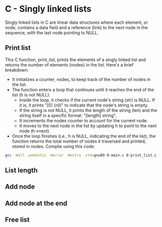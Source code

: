 # C - Singly linked lists
Singly linked lists in C are linear data structures where each element, or node, contains a data field and a reference (link) to the next node in the sequence, with the last node pointing to NULL.

## Print list
This C function, print\_list, prints the elements of a singly linked list and returns the number of elements (nodes) in the list. Here's a brief breakdown:

- It initializes a counter, nodes, to keep track of the number of nodes in the list.
- The function enters a loop that continues until it reaches the end of the list (h is not NULL).
  - Inside the loop, it checks if the current node's string (str) is NULL. If it is, it prints "[0] (nil)" to indicate that the node's string is empty.
  - If the string is not NULL, it prints the length of the string (len) and the string itself in a specific format: "[length] string".
  - It increments the nodes counter to account for the current node.
  - It moves to the next node in the list by updating h to point to the next node (h-\>next).
- Once the loop finishes (i.e., h is NULL, indicating the end of the list), the function returns the total number of nodes it traversed and printed, stored in nodes.
Complie using this code:
```sh
gcc -Wall -pedantic -Werror -Wextra -std=gnu89 0-main.c 0-print_list.c -o a
```
## List length

## Add node

## Add node at the end

## Free list
